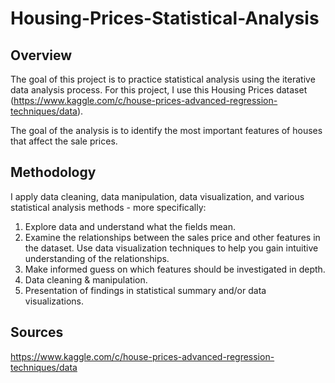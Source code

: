 # Housing-Prices-Statistical-Analysis

## Overview

The goal of this project is to practice statistical analysis using the iterative data analysis process. For this project, I use this Housing Prices dataset (https://www.kaggle.com/c/house-prices-advanced-regression-techniques/data). 

The goal of the analysis is to identify the most important features of houses that affect the sale prices.

## Methodology

I apply data cleaning, data manipulation, data visualization, and various statistical analysis methods - more specifically:

1. Explore data and understand what the fields mean.
2. Examine the relationships between the sales price and other features in the dataset. Use data visualization techniques to help you gain intuitive understanding of the relationships.
3. Make informed guess on which features should be investigated in depth.
4. Data cleaning & manipulation.
5. Presentation of findings in statistical summary and/or data visualizations.

## Sources

https://www.kaggle.com/c/house-prices-advanced-regression-techniques/data
